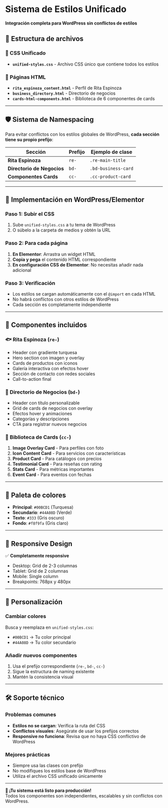 # Sistema de Estilos Unificado
**Integración completa para WordPress sin conflictos de estilos**

## 📁 Estructura de archivos

### 🎨 CSS Unificado
- **`unified-styles.css`** - Archivo CSS único que contiene todos los estilos

### 📄 Páginas HTML
- **`rita_espinoza_content.html`** - Perfil de Rita Espinoza
- **`business_directory.html`** - Directorio de negocios  
- **`cards-html-components.html`** - Biblioteca de 6 componentes de cards

---

## 🛡️ Sistema de Namespacing

Para evitar conflictos con los estilos globales de WordPress, **cada sección tiene su propio prefijo**:

| Sección | Prefijo | Ejemplo de clase |
|---------|---------|------------------|
| **Rita Espinoza** | `re-` | `.re-main-title` |
| **Directorio de Negocios** | `bd-` | `.bd-business-card` |
| **Componentes Cards** | `cc-` | `.cc-product-card` |

---

## 🚀 Implementación en WordPress/Elementor

### Paso 1: Subir el CSS
1. Sube `unified-styles.css` a tu tema de WordPress
2. O súbelo a la carpeta de medios y obtén la URL

### Paso 2: Para cada página
1. **En Elementor**: Arrastra un widget HTML
2. **Copia y pega** el contenido HTML correspondiente
3. **En configuración CSS de Elementor**: No necesitas añadir nada adicional

### Paso 3: Verificación
- Los estilos se cargan automáticamente con el `@import` en cada HTML
- No habrá conflictos con otros estilos de WordPress
- Cada sección es completamente independiente

---

## 🎯 Componentes incluidos

### 🐟 Rita Espinoza (`re-`)
- Header con gradiente turquesa
- Hero section con imagen y overlay
- Cards de productos con iconos
- Galería interactiva con efectos hover
- Sección de contacto con redes sociales
- Call-to-action final

### 🏢 Directorio de Negocios (`bd-`)
- Header con título personalizable
- Grid de cards de negocios con overlay
- Efectos hover y animaciones
- Categorías y descripciones
- CTA para registrar nuevos negocios

### 🎨 Biblioteca de Cards (`cc-`)
1. **Image Overlay Card** - Para perfiles con foto
2. **Icon Content Card** - Para servicios con características
3. **Product Card** - Para catálogos con precios
4. **Testimonial Card** - Para reseñas con rating
5. **Stats Card** - Para métricas importantes
6. **Event Card** - Para eventos con fechas

---

## 🎨 Paleta de colores

- **Principal**: `#00BCD1` (Turquesa)
- **Secundario**: `#44A08D` (Verde)
- **Texto**: `#333` (Gris oscuro)
- **Fondo**: `#f8f9fa` (Gris claro)

---

## 📱 Responsive Design

✅ **Completamente responsive**
- Desktop: Grid de 2-3 columnas
- Tablet: Grid de 2 columnas  
- Mobile: Single column
- Breakpoints: 768px y 480px

---

## 🔧 Personalización

### Cambiar colores
Busca y reemplaza en `unified-styles.css`:
- `#00BCD1` → Tu color principal
- `#44A08D` → Tu color secundario

### Añadir nuevos componentes
1. Usa el prefijo correspondiente (`re-`, `bd-`, `cc-`)
2. Sigue la estructura de naming existente
3. Mantén la consistencia visual

---

## 🛠️ Soporte técnico

### Problemas comunes
- **Estilos no se cargan**: Verifica la ruta del CSS
- **Conflictos visuales**: Asegúrate de usar los prefijos correctos
- **Responsive no funciona**: Revisa que no haya CSS conflictivo de WordPress

### Mejores prácticas
- Siempre usa las clases con prefijo
- No modifiques los estilos base de WordPress
- Utiliza el archivo CSS unificado únicamente

---

**🚀 ¡Tu sistema está listo para producción!**  
Todos los componentes son independientes, escalables y sin conflictos con WordPress. 